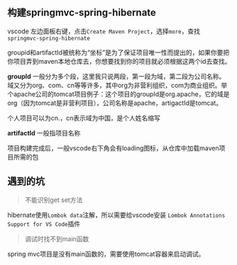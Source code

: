 ## 构建springmvc-spring-hibernate

vscode 左边面板右键，点击`Create Maven Project`，选择`more`，查找`springmvc-spring-hibernate`

groupid和artifactId被统称为“坐标”是为了保证项目唯一性而提出的，如果你要把你项目弄到maven本地仓库去，你想要找到你的项目就必须根据这两个id去查找。

**groupId** 一般分为多个段，这里我只说两段，第一段为域，第二段为公司名称。域又分为org、com、cn等等许多，其中org为非营利组织，com为商业组织。举个apache公司的tomcat项目例子：这个项目的groupId是org.apache，它的域是org（因为tomcat是非营利项目），公司名称是apache，artigactId是tomcat。

个人项目可以为cn.<name>，cn表示域为中国，<name>是个人姓名缩写

**artifactId** 一般指项目名称

项目构建完成后，一般vscode右下角会有loading图标，从仓库中加载maven项目所需的包

## 遇到的坑

>不能识别get set方法

hibernate使用`Lombok data`注解，所以需要给vscode安装 `Lombok Annotations Support for VS Code`插件

>调试时找不到main函数

spring mvc项目是没有main函数的，需要使用tomcat容器来启动调试。